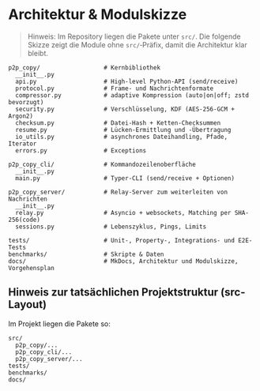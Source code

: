 # Architektur & Modulskizze

> Hinweis: Im Repository liegen die Pakete unter `src/`. Die folgende Skizze zeigt die Module ohne `src/`‑Präfix, damit die Architektur klar bleibt.

```text
p2p_copy/                  # Kernbibliothek
  __init__.py
  api.py                   # High-level Python-API (send/receive)
  protocol.py              # Frame- und Nachrichtenformate
  compressor.py            # adaptive Kompression (auto|on|off; zstd bevorzugt)
  security.py              # Verschlüsselung, KDF (AES-256-GCM + Argon2)
  checksum.py              # Datei-Hash + Ketten-Checksummen
  resume.py                # Lücken-Ermittlung und -Übertragung
  io_utils.py              # asynchrones Dateihandling, Pfade, Iterator
  errors.py                # Exceptions

p2p_copy_cli/              # Kommandozeilenoberfläche
  __init__.py
  main.py                  # Typer-CLI (send/receive + Optionen)

p2p_copy_server/           # Relay-Server zum weiterleiten von Nachrichten
  __init__.py
  relay.py                 # Asyncio + websockets, Matching per SHA-256(code)
  sessions.py              # Lebenszyklus, Pings, Limits

tests/                     # Unit-, Property-, Integrations- und E2E-Tests
benchmarks/                # Skripte & Daten
docs/                      # MkDocs, Architektur und Modulskizze, Vorgehensplan
```

## Hinweis zur tatsächlichen Projektstruktur (src-Layout)

Im Projekt liegen die Pakete so:

```text
src/
  p2p_copy/...
  p2p_copy_cli/...
  p2p_copy_server/...
tests/
benchmarks/
docs/
```
